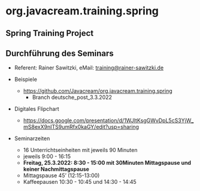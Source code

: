 # org.javacream.training.spring

## Spring Training Project


## Durchführung des Seminars
* Referent: Rainer Sawitzki, eMail: training@rainer-sawitzki.de

* Beispiele
  * https://github.com/Javacream/org.javacream.training.spring
    *  Branch deutsche_post_3.3.2022
    
* Digitales Flipchart
  * https://docs.google.com/presentation/d/1WJltKsgGWvDpL5cS3YjW_mS8exX9nITS9umRfx0kaGY/edit?usp=sharing
  
* Seminarzeiten
  * 16 Unterrichtseinheiten mit jeweils 90 Minuten
  * jeweils 9:00 - 16:15
  * **Freitag, 25.3.2022: 8:30 - 15:00 mit 30Minuten Mittagspause und keiner Nachmittagspause**
  * Mittagspause 45’ (12:15-13:00)
  * Kaffeepausen 10:30 - 10:45 und 14:30 - 14:45
   
